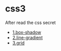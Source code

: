 # css3
After read the css secret
<ul>
 <li>
   <a href='https://tina92.github.io/css3/shadow-border.html' target='_blank'>1.box-shadow</a>
 </li>
 <li>
   <a href='https://tina92.github.io/css3/line-gradient.html' target='_blank'>2.line-gradient</a>
 </li>
 <li>
   <a href='https://tina92.github.io/css3/grid.html' target='_blank'>3.grid</a>
 </li>
</ul>
